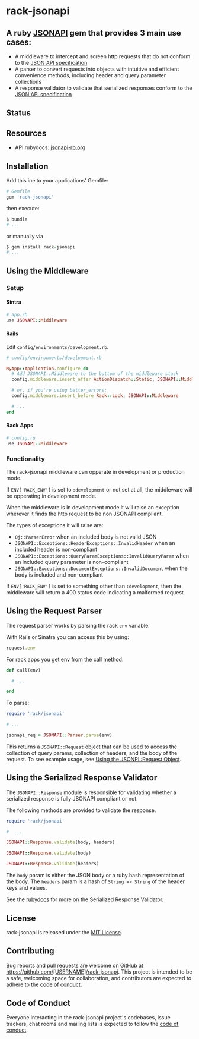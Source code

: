 <!--
# @markup markdown
# @title README
-->

# rack-jsonapi

## A ruby [JSONAPI](http://jsonapi.org) gem that provides 3 main use cases:

- A middleware to intercept and screen http requests that do not conform to the [JSON API specification](http://jsonapi.org)
- A parser to convert requests into objects with intuitive and efficient convenience methods, including header and query parameter collections
- A response validator to validate that serialized responses conform to the [JSON API specification](http://jsonapi.org)

## Status

<!-- [![Gem Version](https://badge.fury.io/rb/jsonapi-parser.svg)](https://badge.fury.io/rb/jsonapi-parser)
[![Build Status](https://secure.travis-ci.org/jsonapi-rb/jsonapi-parser.svg?branch=master)](http://travis-ci.org/jsonapi-rb/parser?branch=master)
[![codecov](https://codecov.io/gh/jsonapi-rb/jsonapi-parser/branch/master/graph/badge.svg)](https://codecov.io/gh/jsonapi-rb/parser)
[![Gitter chat](https://badges.gitter.im/gitterHQ/gitter.png)](https://gitter.im/jsonapi-rb/Lobby) -->

## Resources

- API rubydocs: [jsonapi-rb.org](http://jsonapi-rb.org)

## Installation

Add this ine to your applications' Gemfile:

```ruby
# Gemfile
gem 'rack-jsonapi'
```

then execute:

```ruby
$ bundle
# ...
```

or manually via

```ruby
$ gem install rack-jsonapi
# ...
```

## Using the Middleware

### Setup

#### Sintra

```ruby
# app.rb
use JSONAPI::Middleware
```

#### Rails

Edit `config/environments/development.rb`.

```ruby
# config/environments/development.rb

MyApp::Application.configure do
  # Add JSONAPI::Middleware to the bottom of the middleware stack
  config.middleware.insert_after ActionDispatch::Static, JSONAPI::Middleware

  # or, if you're using better_errors:
  config.middleware.insert_before Rack::Lock, JSONAPI::Middleware

  # ...
end
```

#### Rack Apps

```ruby
# config.ru
use JSONAPI::Middleware
```

### Functionality

The rack-jsonapi middleware can opperate in development or production mode.
 
If `ENV['RACK_ENV']` is set to `:development` or not set at all, the middleware will be opperating in development mode.

When the middleware is in development mode it will raise an exception wherever it finds the http request to be non JSONAPI compliant.

The types of exceptions it will raise are:

- `Oj::ParserError` when an included body is not valid JSON
- `JSONAPI::Exceptions::HeaderExceptions::InvalidHeader` when an included header is non-compliant
- `JSONAPI::Exceptions::QueryParamExceptions::InvalidQueryParam` when an included query parameter is non-compliant
- `JSONAPI::Exceptions::DocumentExceptions::InvalidDocument` when the body is included and non-compliant

If `ENV['RACK_ENV']` is set to something other than  `:development`, then the middleware will return a 400 status code indicating a malformed request.

## Using the Request Parser

The request parser works by parsing the rack `env` variable.

With Rails or Sinatra you can access this by using:

```ruby
request.env
```

For rack apps you get env from the call method:

```ruby
def call(env)

  # ...

end
```

To parse:

```ruby
require 'rack/jsonapi'

# ...

jsonapi_req = JSONAPI::Parser.parse(env)
```

This returns a `JSONAPI::Request` object that can be used to access the collection of query params, collection of headers, and the body of the request. To see example usage, see [Using the JSONPI::Request Object](tbd).

## Using the Serialized Response Validator

The `JSONAPI::Response` module is responsible for validating whether a serialized response is fully JSONAPI compliant or not.

The following methods are provided to validate the response.

```ruby
require 'rack/jsonapi'

#  ...

JSONAPI::Response.validate(body, headers)

JSONAPI::Response.validate(body)

JSONAPI::Response.validate(headers)
```

The `body` param is either the JSON body or a ruby hash representation of the body.
The `headers` param is a hash of `String => String` of the header keys and values.

See the [rubydocs](tbd) for more on the Serialized Response Validator.

## License

rack-jsonapi is released under the [MIT License](http://www.opensource.org/licenses/MIT).

## Contributing

Bug reports and pull requests are welcome on GitHub at https://github.com/[USERNAME]/rack-jsonapi. This project is intended to be a safe, welcoming space for collaboration, and contributors are expected to adhere to the [code of conduct](https://github.com/[USERNAME]/rack-jsonapi/blob/master/CODE_OF_CONDUCT.md).

## Code of Conduct

Everyone interacting in the rack-jsonapi project's codebases, issue trackers, chat rooms and mailing lists is expected to follow the [code of conduct](https://github.com/[USERNAME]/rack-jsonapi/blob/master/CODE_OF_CONDUCT.md).
